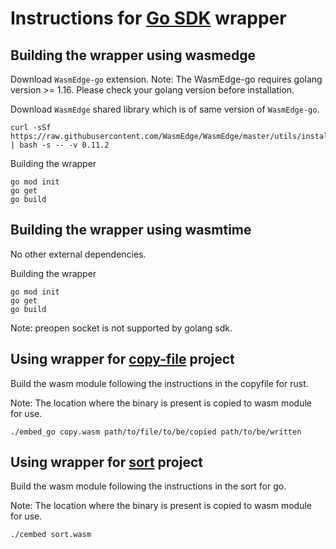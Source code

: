 # Instructions for [Go SDK](https://wasmedge.org/book/en/sdk/go.html) wrapper

## Building the wrapper using wasmedge

Download `WasmEdge-go` extension.
Note: The WasmEdge-go requires golang version >= 1.16. Please check your golang version before installation.

Download `WasmEdge` shared library which is of same version of `WasmEdge-go`.

```console
curl -sSf https://raw.githubusercontent.com/WasmEdge/WasmEdge/master/utils/install.sh | bash -s -- -v 0.11.2
```

Building the wrapper

```console
go mod init
go get
go build
```

## Building the wrapper using wasmtime

No other external dependencies.

Building the wrapper

```console
go mod init
go get
go build
```

Note: preopen socket is not supported by golang sdk.

## Using wrapper for [copy-file](../../copy-file/go/) project

Build the wasm module following the instructions in the copyfile for rust.

Note: The location where the binary is present is copied to wasm module for use.

```console
./embed_go copy.wasm path/to/file/to/be/copied path/to/be/written
```

## Using wrapper for [sort](../../sort/go/) project

Build the wasm module following the instructions in the sort for go.

Note: The location where the binary is present is copied to wasm module for use.

```console
./cembed sort.wasm
```

